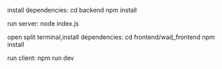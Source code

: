 install dependencies: 
    cd backend
    npm install

run server:
    node index.js

open split terminal,install dependencies:
    cd frontend/wad_frontend
    npm install

run client:
    npm run dev
